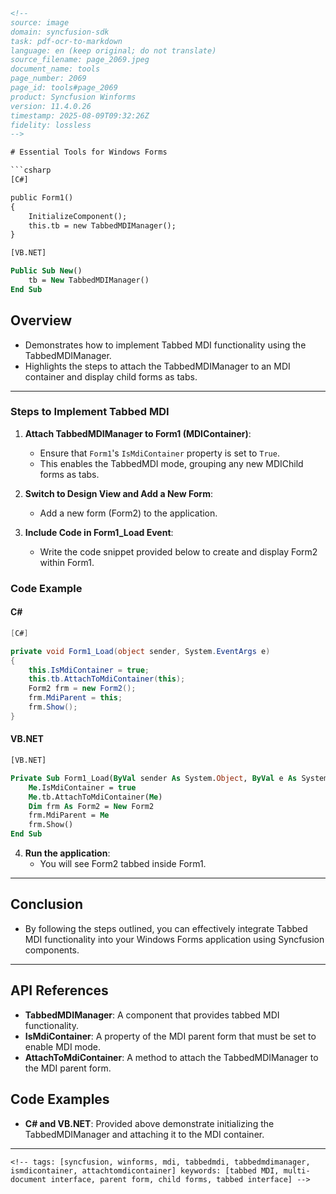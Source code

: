 ```html
<!-- 
source: image
domain: syncfusion-sdk
task: pdf-ocr-to-markdown
language: en (keep original; do not translate)
source_filename: page_2069.jpeg
document_name: tools
page_number: 2069
page_id: tools#page_2069
product: Syncfusion Winforms
version: 11.4.0.26
timestamp: 2025-08-09T09:32:26Z
fidelity: lossless
-->

# Essential Tools for Windows Forms

```csharp
[C#]

public Form1()
{
    InitializeComponent();
    this.tb = new TabbedMDIManager();
}
```

```vb
[VB.NET]

Public Sub New()
    tb = New TabbedMDIManager()
End Sub
```

## Overview
- Demonstrates how to implement Tabbed MDI functionality using the TabbedMDIManager.
- Highlights the steps to attach the TabbedMDIManager to an MDI container and display child forms as tabs.

---

### Steps to Implement Tabbed MDI

1. **Attach TabbedMDIManager to Form1 (MDIContainer)**:
   - Ensure that `Form1`'s `IsMdiContainer` property is set to `True`.
   - This enables the TabbedMDI mode, grouping any new MDIChild forms as tabs.

2. **Switch to Design View and Add a New Form**:
   - Add a new form (Form2) to the application.

3. **Include Code in Form1_Load Event**:
   - Write the code snippet provided below to create and display Form2 within Form1.

### Code Example

#### C#
```csharp
[C#]

private void Form1_Load(object sender, System.EventArgs e)
{
    this.IsMdiContainer = true;
    this.tb.AttachToMdiContainer(this);
    Form2 frm = new Form2();
    frm.MdiParent = this;
    frm.Show();
}
```

#### VB.NET
```vb
[VB.NET]

Private Sub Form1_Load(ByVal sender As System.Object, ByVal e As System.EventArgs) Handles MyBase.Load
    Me.IsMdiContainer = true
    Me.tb.AttachToMdiContainer(Me)
    Dim frm As Form2 = New Form2
    frm.MdiParent = Me
    frm.Show()
End Sub
```

4. **Run the application**:
   - You will see Form2 tabbed inside Form1.

---

## Conclusion
- By following the steps outlined, you can effectively integrate Tabbed MDI functionality into your Windows Forms application using Syncfusion components.

---

## API References
- **TabbedMDIManager**: A component that provides tabbed MDI functionality.
- **IsMdiContainer**: A property of the MDI parent form that must be set to enable MDI mode.
- **AttachToMdiContainer**: A method to attach the TabbedMDIManager to the MDI parent form.

## Code Examples
- **C# and VB.NET**: Provided above demonstrate initializing the TabbedMDIManager and attaching it to the MDI container.

---

```<!-- tags: [syncfusion, winforms, mdi, tabbedmdi, tabbedmdimanager, ismdicontainer, attachtomdicontainer] keywords: [tabbed MDI, multi-document interface, parent form, child forms, tabbed interface] -->```
```